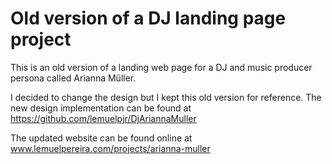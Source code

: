 ﻿# Old version of a DJ landing page project

This is an old version of a landing web page for a DJ and music producer persona called Arianna Müller.

I decided to change the design but I kept this old version for reference. The new design implementation can be found at https://github.com/lemuelpjr/DjAriannaMuller

The updated website can be found online at www.lemuelpereira.com/projects/arianna-muller
